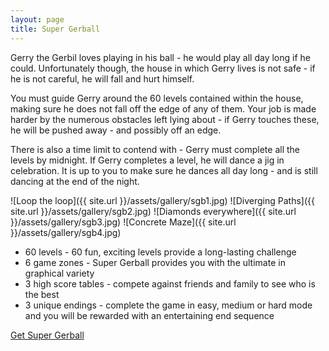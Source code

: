 ```yaml
---
layout: page
title: Super Gerball
---
```

Gerry the Gerbil loves playing in his ball - he would play all day long if he could. Unfortunately though, the house in which Gerry lives is not safe - if he is not careful, he will fall and hurt himself.

You must guide Gerry around the 60 levels contained within the house, making sure he does not fall off the edge of any of them. Your job is made harder by the numerous obstacles left lying about - if Gerry touches these, he will be pushed away - and possibly off an edge.

There is also a time limit to contend with - Gerry must complete all the levels by midnight. If Gerry completes a level, he will dance a jig in celebration. It is up to you to make sure he dances all day long - and is still dancing at the end of the night.

<div class="gallery" markdown="1">

![Loop the loop]({{ site.url }}/assets/gallery/sgb1.jpg)
![Diverging Paths]({{ site.url }}/assets/gallery/sgb2.jpg)
![Diamonds everywhere]({{ site.url }}/assets/gallery/sgb3.jpg)
![Concrete Maze]({{ site.url }}/assets/gallery/sgb4.jpg)

</div>

- 60 levels - 60 fun, exciting levels provide a long-lasting challenge
- 6 game zones - Super Gerball provides you with the ultimate in graphical variety
- 3 high score tables - compete against friends and family to see who is the best
- 3 unique endings - complete the game in easy, medium or hard mode and you will be rewarded with an entertaining end sequence

<p class="download">
<a href="http://www.supergerball.com/" class="button">Get Super Gerball</a>
</p>
